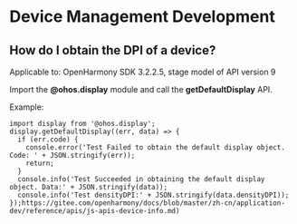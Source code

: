 # Device Management Development



## How do I obtain the DPI of a device?

Applicable to: OpenHarmony SDK 3.2.2.5, stage model of API version 9

Import the **@ohos.display** module and call the **getDefaultDisplay** API.

Example:


```
import display from '@ohos.display'; 
display.getDefaultDisplay((err, data) => { 
  if (err.code) { 
    console.error('Test Failed to obtain the default display object. Code: ' + JSON.stringify(err)); 
    return; 
  } 
  console.info('Test Succeeded in obtaining the default display object. Data:' + JSON.stringify(data)); 
  console.info('Test densityDPI:' + JSON.stringify(data.densityDPI)); 
});https://gitee.com/openharmony/docs/blob/master/zh-cn/application-dev/reference/apis/js-apis-device-info.md)
```
